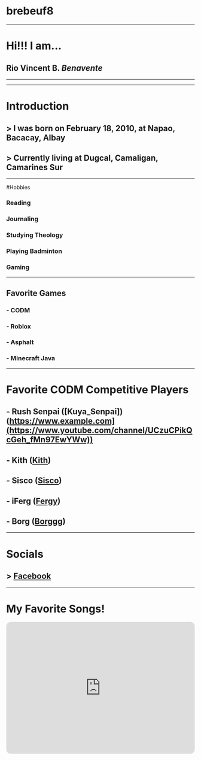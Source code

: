 # brebeuf8
---
# Hi!!! I am...
## Rio Vincent B. *Benavente*
---
---
# Introduction
## > I was born on February 18, 2010, at Napao, Bacacay, Albay
## > Currently living at Dugcal, Camaligan, Camarines Sur
---
#Hobbies
### Reading
### Journaling
### Studying Theology 
### Playing Badminton
### Gaming
---
## Favorite Games
### - CODM
### - Roblox
### - Asphalt
### - Minecraft Java
---
# Favorite CODM Competitive Players
## - Rush Senpai ([Kuya_Senpai])(https://www.example.com](https://www.youtube.com/channel/UCzuCPikQcGeh_fMn97EwYWw))
## - Kith ([Kith](https://www.youtube.com/c/KithCODM))
## - Sisco ([Sisco](https://www.youtube.com/@Siscoo))
## - iFerg ([Fergy](https://www.youtube.com/@iFerg))
## - Borg ([Borggg](https://www.youtube.com/@borg.gggggg))
---
# Socials
## > [Facebook](https://www.facebook.com)
---
# My Favorite Songs!
<iframe style="border-radius:12px" src="https://open.spotify.com/embed/track/5LrN7yUQAzvthd4QujgPFr?utm_source=generator" width="100%" height="352" frameBorder="0" allowfullscreen="" allow="autoplay; clipboard-write; encrypted-media; fullscreen; picture-in-picture" loading="lazy"></iframe>
